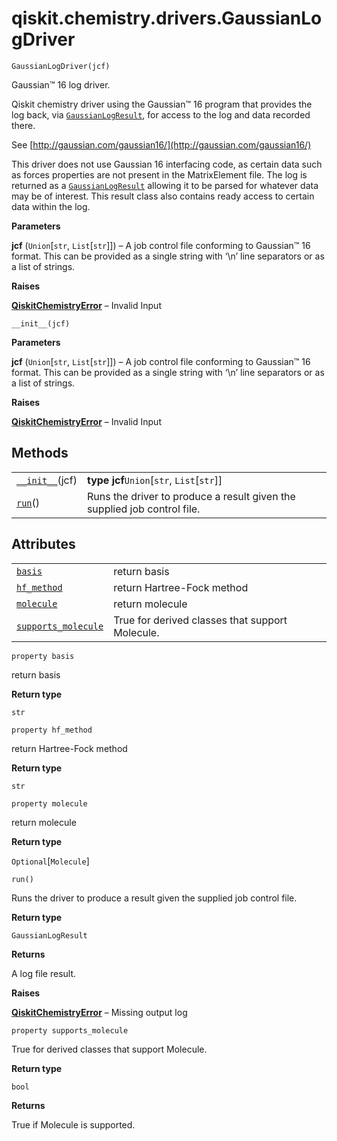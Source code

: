 # qiskit.chemistry.drivers.GaussianLogDriver

`GaussianLogDriver(jcf)`

Gaussian™ 16 log driver.

Qiskit chemistry driver using the Gaussian™ 16 program that provides the log back, via [`GaussianLogResult`](qiskit.chemistry.drivers.GaussianLogResult#qiskit.chemistry.drivers.GaussianLogResult "qiskit.chemistry.drivers.GaussianLogResult"), for access to the log and data recorded there.

See [http://gaussian.com/gaussian16/](http://gaussian.com/gaussian16/)

This driver does not use Gaussian 16 interfacing code, as certain data such as forces properties are not present in the MatrixElement file. The log is returned as a [`GaussianLogResult`](qiskit.chemistry.drivers.GaussianLogResult#qiskit.chemistry.drivers.GaussianLogResult "qiskit.chemistry.drivers.GaussianLogResult") allowing it to be parsed for whatever data may be of interest. This result class also contains ready access to certain data within the log.

**Parameters**

**jcf** (`Union`\[`str`, `List`\[`str`]]) – A job control file conforming to Gaussian™ 16 format. This can be provided as a single string with ‘\n’ line separators or as a list of strings.

**Raises**

[**QiskitChemistryError**](qiskit.chemistry.QiskitChemistryError#qiskit.chemistry.QiskitChemistryError "qiskit.chemistry.QiskitChemistryError") – Invalid Input

`__init__(jcf)`

**Parameters**

**jcf** (`Union`\[`str`, `List`\[`str`]]) – A job control file conforming to Gaussian™ 16 format. This can be provided as a single string with ‘\n’ line separators or as a list of strings.

**Raises**

[**QiskitChemistryError**](qiskit.chemistry.QiskitChemistryError#qiskit.chemistry.QiskitChemistryError "qiskit.chemistry.QiskitChemistryError") – Invalid Input

## Methods

|                                                                                                                               |                                                                          |
| ----------------------------------------------------------------------------------------------------------------------------- | ------------------------------------------------------------------------ |
| [`__init__`](#qiskit.chemistry.drivers.GaussianLogDriver.__init__ "qiskit.chemistry.drivers.GaussianLogDriver.__init__")(jcf) | **type jcf**`Union`\[`str`, `List`\[`str`]]                              |
| [`run`](#qiskit.chemistry.drivers.GaussianLogDriver.run "qiskit.chemistry.drivers.GaussianLogDriver.run")()                   | Runs the driver to produce a result given the supplied job control file. |

## Attributes

|                                                                                                                                                     |                                                 |
| --------------------------------------------------------------------------------------------------------------------------------------------------- | ----------------------------------------------- |
| [`basis`](#qiskit.chemistry.drivers.GaussianLogDriver.basis "qiskit.chemistry.drivers.GaussianLogDriver.basis")                                     | return basis                                    |
| [`hf_method`](#qiskit.chemistry.drivers.GaussianLogDriver.hf_method "qiskit.chemistry.drivers.GaussianLogDriver.hf_method")                         | return Hartree-Fock method                      |
| [`molecule`](#qiskit.chemistry.drivers.GaussianLogDriver.molecule "qiskit.chemistry.drivers.GaussianLogDriver.molecule")                            | return molecule                                 |
| [`supports_molecule`](#qiskit.chemistry.drivers.GaussianLogDriver.supports_molecule "qiskit.chemistry.drivers.GaussianLogDriver.supports_molecule") | True for derived classes that support Molecule. |

`property basis`

return basis

**Return type**

`str`

`property hf_method`

return Hartree-Fock method

**Return type**

`str`

`property molecule`

return molecule

**Return type**

`Optional`\[`Molecule`]

`run()`

Runs the driver to produce a result given the supplied job control file.

**Return type**

`GaussianLogResult`

**Returns**

A log file result.

**Raises**

[**QiskitChemistryError**](qiskit.chemistry.QiskitChemistryError#qiskit.chemistry.QiskitChemistryError "qiskit.chemistry.QiskitChemistryError") – Missing output log

`property supports_molecule`

True for derived classes that support Molecule.

**Return type**

`bool`

**Returns**

True if Molecule is supported.
